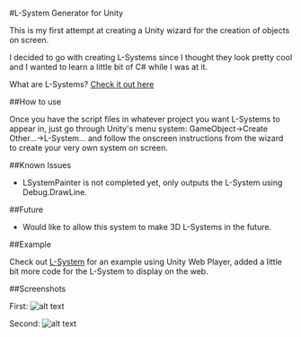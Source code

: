 #L-System Generator for Unity

This is my first attempt at creating a Unity wizard for the creation of objects on screen.

I decided to go with creating L-Systems since I thought they look pretty cool and I wanted to learn a little bit of C#
while I was at it.

What are L-Systems? [Check it out here](http://en.wikipedia.org/wiki/L-system)

##How to use

Once you have the script files in whatever project you want L-Systems to appear in, just go through Unity's menu system:
GameObject->Create Other...->L-System... and follow the onscreen instructions from the wizard to create your very own system on screen.

##Known Issues

* LSystemPainter is not completed yet, only outputs the L-System using Debug.DrawLine.

##Future

* Would like to allow this system to make 3D L-Systems in the future.

##Example

Check out [L-System](http://www.stefangawrys.com/LSystem/LSystem.html) for an example using Unity Web Player, added a little bit more code for the L-System to display on the web.

##Screenshots

First:
![alt text](https://github.com/Sgawrys/UnityLSystemGenerator/tree/master/images/example1.png "First Screenshot")

Second:
![alt text](https://github.com/Sgawrys/UnityLSystemGenerator/tree/master/images/example2.png "Second Screenshot")